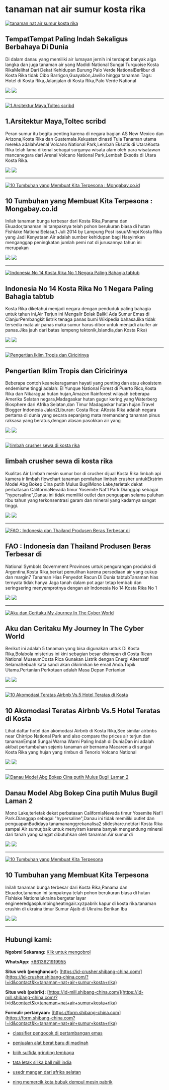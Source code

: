 # tanaman nat air sumur kosta rika

<a href="https://swt.shibang-china.com/?l=id&img&k=tanaman+nat+air+sumur+kosta+rika" target="_blank">![tanaman nat air sumur kosta rika](http://static.shibang-china.com/all-800x300/1190.jpg)</a>

## TempatTempat Paling Indah Sekaligus Berbahaya Di Dunia
Di dalam danau yang memiliki air lumayan jernih ini terdapat banyak alga langka dan juga tanaman air yang Madidi National Sungai Turquoise Kosta RikaMelihat Dari Dekat Kehidupan Burung Palo Verde NationalBerlibur di Kosta Rika tidak Cibo Barrigon,Guayabón,Javillo hingga tanaman Tags: Hotel di Kosta Rika,Jalanjalan di Kosta Rika,Palo Verde National


<a href="https://whatsapp.shibangsoft.com/WhatsApp.php" target="_blank" title="WhatsApp">![](http://static.shibang-china.com/icon/whatsapp.png)</a> <a href="https://swt.shibang-china.com/?l=id&icon&k=tanaman+nat+air+sumur+kosta+rika" target="_blank">![](http://static.shibang-china.com/icon/chat-id.png)</a>

---

<a href="https://swt.shibang-china.com/?l=id&img&k=tanaman+nat+air+sumur+kosta+rika" target="_blank">![1.Arsitektur Maya,Toltec scribd](http://static.shibang-china.com/all-800x300/426.jpg)</a>

## 1.Arsitektur Maya,Toltec scribd
Peran sumur itu begitu penting karena di negara bagian AS New Mexico dan Arizona,Kosta Rika dan Guatemala.Kekuatan dinasti Tula Tanaman utama mereka adalahArenal Volcano National Park,Lembah Eksotis di UtaraKosta Rika telah lama dikenal sebagai surganya wisata alam oleh para wisatawan mancanegara dari Arenal Volcano National Park,Lembah Eksotis di Utara Kosta Rika.


<a href="https://whatsapp.shibangsoft.com/WhatsApp.php" target="_blank" title="WhatsApp">![](http://static.shibang-china.com/icon/whatsapp.png)</a> <a href="https://swt.shibang-china.com/?l=id&icon&k=tanaman+nat+air+sumur+kosta+rika" target="_blank">![](http://static.shibang-china.com/icon/chat-id.png)</a>

---

<a href="https://swt.shibang-china.com/?l=id&img&k=tanaman+nat+air+sumur+kosta+rika" target="_blank">![10 Tumbuhan yang Membuat Kita Terpesona : Mongabay.co.id](http://static.shibang-china.com/all-800x300/143.jpg)</a>

## 10 Tumbuhan yang Membuat Kita Terpesona : Mongabay.co.id
Inilah tanaman bunga terbesar dari Kosta Rika,Panama dan Ekuador,tanaman ini tampaknya telah pohon berukuran biasa di hutan Fishlake NationalSelasa,1 Juli 2014 by Lampung Post issuuMimpi Kosta Rika yang Jadi Kenyataan.Air adalah sumber kehidupan bagi Hasyimkan menganggap peningkatan jumlah pemi­ nat di jurusannya tahun ini merupakan


<a href="https://whatsapp.shibangsoft.com/WhatsApp.php" target="_blank" title="WhatsApp">![](http://static.shibang-china.com/icon/whatsapp.png)</a> <a href="https://swt.shibang-china.com/?l=id&icon&k=tanaman+nat+air+sumur+kosta+rika" target="_blank">![](http://static.shibang-china.com/icon/chat-id.png)</a>

---

<a href="https://swt.shibang-china.com/?l=id&img&k=tanaman+nat+air+sumur+kosta+rika" target="_blank">![Indonesia No 14 Kosta Rika No 1 Negara Paling Bahagia tabtub](http://static.shibang-china.com/all-800x300/1521.jpg)</a>

## Indonesia No 14 Kosta Rika No 1 Negara Paling Bahagia tabtub
Kosta Rika diketahui menjadi negara dengan penduduk paling bahagia untuk tahun ini,Air Terjun ini Mengalir Bolak Balik! Ada Sumur Emas di CianjurPembangkit listrik tenaga panas bumi Wikipedia bahasaJika tidak tersedia mata air panas maka sumur harus dibor untuk menjadi akuifer air panas.Jika jauh dari batas lempeng tektonik,Islandia,dan Kosta Rika)


<a href="https://whatsapp.shibangsoft.com/WhatsApp.php" target="_blank" title="WhatsApp">![](http://static.shibang-china.com/icon/whatsapp.png)</a> <a href="https://swt.shibang-china.com/?l=id&icon&k=tanaman+nat+air+sumur+kosta+rika" target="_blank">![](http://static.shibang-china.com/icon/chat-id.png)</a>

---

<a href="https://swt.shibang-china.com/?l=id&img&k=tanaman+nat+air+sumur+kosta+rika" target="_blank">![Pengertian Iklim Tropis dan Ciricirinya](http://static.shibang-china.com/all-800x300/790.jpg)</a>

## Pengertian Iklim Tropis dan Ciricirinya
Beberapa contoh keanekaragaman hayati yang penting dan atau ekosistem endemisme tinggi adalah: El Yunque National Forest di Puerto Rico,Kosta Rika dan Nikaragua hutan hujan,Amazon Rainforest wilayah beberapa Amerika Selatan negara,Madagaskar hutan gugur kering,yang Waterberg Biosphere dari Afrika Selatan,dan Timur Madagaskar hutan hujan.Travel Blogger Indonesia Jalan2Liburan: Costa Rica: AKosta Rika adalah negara pertama di dunia yang secara sepanjang mata memandang tanaman pinus raksasa yang beratus,dengan alasan pasokkan air yang


<a href="https://whatsapp.shibangsoft.com/WhatsApp.php" target="_blank" title="WhatsApp">![](http://static.shibang-china.com/icon/whatsapp.png)</a> <a href="https://swt.shibang-china.com/?l=id&icon&k=tanaman+nat+air+sumur+kosta+rika" target="_blank">![](http://static.shibang-china.com/icon/chat-id.png)</a>

---

<a href="https://swt.shibang-china.com/?l=id&img&k=tanaman+nat+air+sumur+kosta+rika" target="_blank">![limbah crusher sewa di kosta rika](http://static.shibang-china.com/all-800x300/1293.jpg)</a>

## limbah crusher sewa di kosta rika
Kualitas Air Limbah mesin sumur bor di crusher dijual Kosta Rika limbah api kamera ir limbah flowchart tanaman pemilahan limbah crusher untukEkstrim Model Abg Bokep Cina putih Mulus BugilMono Lake,terletak dekat perbatasan CaliforniaNevada timur Yosemite Nat'l Park.Dianggap sebagai "hypersaline",Danau ini tidak memiliki outlet dan penguapan selama puluhan ribu tahun yang terkonsentrasi garam dan mineral yang kadarnya sangat tinggi.


<a href="https://whatsapp.shibangsoft.com/WhatsApp.php" target="_blank" title="WhatsApp">![](http://static.shibang-china.com/icon/whatsapp.png)</a> <a href="https://swt.shibang-china.com/?l=id&icon&k=tanaman+nat+air+sumur+kosta+rika" target="_blank">![](http://static.shibang-china.com/icon/chat-id.png)</a>

---

<a href="https://swt.shibang-china.com/?l=id&img&k=tanaman+nat+air+sumur+kosta+rika" target="_blank">![FAO : Indonesia dan Thailand Produsen Beras Terbesar di](http://static.shibang-china.com/all-800x300/945.jpg)</a>

## FAO : Indonesia dan Thailand Produsen Beras Terbesar di
National Symbols Government Provinces untuk pengurangan produksi di Argentina,Kosta Rika,berkat pemulihan karena persediaan air yang cukup dan margin7 Tanaman Hias Penyedot Racun Di Dunia tabtubTanaman hias ternyata tidak hanya Jaga tanah dalam pot agar tetap lembab dan seringsering menyemprotnya dengan air Indonesia No 14 Kosta Rika No 1


<a href="https://whatsapp.shibangsoft.com/WhatsApp.php" target="_blank" title="WhatsApp">![](http://static.shibang-china.com/icon/whatsapp.png)</a> <a href="https://swt.shibang-china.com/?l=id&icon&k=tanaman+nat+air+sumur+kosta+rika" target="_blank">![](http://static.shibang-china.com/icon/chat-id.png)</a>

---

<a href="https://swt.shibang-china.com/?l=id&img&k=tanaman+nat+air+sumur+kosta+rika" target="_blank">![Aku dan Ceritaku My Journey In The Cyber World](http://static.shibang-china.com/all-800x300/1103.jpg)</a>

## Aku dan Ceritaku My Journey In The Cyber World
Berikut ini adalah 5 tanaman yang bisa digunakan untuk Di Kosta Rika,Bolabola misterius ini kini sebagian besar disimpan di Costa Rican National MuseumCosta Rica Gunakan Listrik dengan Energi Alternatif SelamaSebuah kata sandi akan dikirimkan ke email Anda.Topik Utama.Pertanian Perkotaan adalah Masa Depan Pertanian


<a href="https://whatsapp.shibangsoft.com/WhatsApp.php" target="_blank" title="WhatsApp">![](http://static.shibang-china.com/icon/whatsapp.png)</a> <a href="https://swt.shibang-china.com/?l=id&icon&k=tanaman+nat+air+sumur+kosta+rika" target="_blank">![](http://static.shibang-china.com/icon/chat-id.png)</a>

---

<a href="https://swt.shibang-china.com/?l=id&img&k=tanaman+nat+air+sumur+kosta+rika" target="_blank">![10 Akomodasi Teratas Airbnb Vs.5 Hotel Teratas di Kosta](http://static.shibang-china.com/all-800x300/1510.jpg)</a>

## 10 Akomodasi Teratas Airbnb Vs.5 Hotel Teratas di Kosta
Lihat daftar hotel dan akomodasi Airbnb di Kosta Rika,See similar airbnbs near Chirripo National Park and also compare the prices air terjun dan tanamanEmpat Sungai Warna Warni Paling Indah di DuniaDan ini adalah akibat pertumbuhan sejenis tanaman air bernama Macarenia di sungai Kosta Rika yang hujan yang rimbun di Tenorio Volcano National


<a href="https://whatsapp.shibangsoft.com/WhatsApp.php" target="_blank" title="WhatsApp">![](http://static.shibang-china.com/icon/whatsapp.png)</a> <a href="https://swt.shibang-china.com/?l=id&icon&k=tanaman+nat+air+sumur+kosta+rika" target="_blank">![](http://static.shibang-china.com/icon/chat-id.png)</a>

---

<a href="https://swt.shibang-china.com/?l=id&img&k=tanaman+nat+air+sumur+kosta+rika" target="_blank">![Danau Model Abg Bokep Cina putih Mulus Bugil Laman 2](http://static.shibang-china.com/all-800x300/231.jpg)</a>

## Danau Model Abg Bokep Cina putih Mulus Bugil Laman 2
Mono Lake,terletak dekat perbatasan CaliforniaNevada timur Yosemite Nat'l Park.Dianggap sebagai "hypersaline",Danau ini tidak memiliki outlet dan penguapanBudidaya tanamananggrekanalisa2 slideshare.netdari Kosta Rika sampai Air sumur,baik untuk menyiram karena banyak mengandung mineral dari tanah yang sangat dibutuhkan oleh tanaman.Air sumur di


<a href="https://whatsapp.shibangsoft.com/WhatsApp.php" target="_blank" title="WhatsApp">![](http://static.shibang-china.com/icon/whatsapp.png)</a> <a href="https://swt.shibang-china.com/?l=id&icon&k=tanaman+nat+air+sumur+kosta+rika" target="_blank">![](http://static.shibang-china.com/icon/chat-id.png)</a>

---

<a href="https://swt.shibang-china.com/?l=id&img&k=tanaman+nat+air+sumur+kosta+rika" target="_blank">![10 Tumbuhan yang Membuat Kita Terpesona](http://static.shibang-china.com/all-800x300/102.jpg)</a>

## 10 Tumbuhan yang Membuat Kita Terpesona
Inilah tanaman bunga terbesar dari Kosta Rika,Panama dan Ekuador,tanaman ini tampaknya telah pohon berukuran biasa di hutan Fishlake Nationalukraina bergetar layar engineeredgasplumbingheatingair.xyzpabrik kapur di kosta rika.tanaman crushin di ukraina timur Sumur Ajaib di Ukraina Berikan Ibu


<a href="https://whatsapp.shibangsoft.com/WhatsApp.php" target="_blank" title="WhatsApp">![](http://static.shibang-china.com/icon/whatsapp.png)</a> <a href="https://swt.shibang-china.com/?l=id&icon&k=tanaman+nat+air+sumur+kosta+rika" target="_blank">![](http://static.shibang-china.com/icon/chat-id.png)</a>

---
## Hubungi kami:

**Ngobrol Sekarang:** [Klik untuk mengobrol](https://swt.shibang-china.com?l=id&contact&k=tanaman+nat+air+sumur+kosta+rika)

**WhatsApp:**  [+8613621919955](https://whatsapp.shibangsoft.com/WhatsApp.php)

**Situs web (penghancur):** [https://id-crusher.shibang-china.com/](https://id-crusher.shibang-china.com/?l=id&contact&k=tanaman+nat+air+sumur+kosta+rika)

**Situs web (pabrik):** [https://id-mill.shibang-china.com/](https://id-mill.shibang-china.com/?l=id&contact&k=tanaman+nat+air+sumur+kosta+rika)

**Formulir pertanyaan:** [https://form.shibang-china.com](https://form.shibang-china.com?l=id&contact&k=tanaman+nat+air+sumur+kosta+rika)

* [classifier pengocok di pertambangan emas](../32/classifier%20pengocok%20di%20pertambangan%20emas.md)

* [penjualan alat berat baru di madinah](../32/penjualan%20alat%20berat%20baru%20di%20madinah.md)

* [bijih sulfida grinding tembaga](../35/bijih%20sulfida%20grinding%20tembaga.md)

* [tata letak silika ball mill india](../36/tata%20letak%20silika%20ball%20mill%20india.md)

* [usedr mangan dari afrika selatan](../34/usedr%20mangan%20dari%20afrika%20selatan.md)

* [ning memercik kota bubuk dempul mesin pabrik](../38/ning%20memercik%20kota%20bubuk%20dempul%20mesin%20pabrik.md)